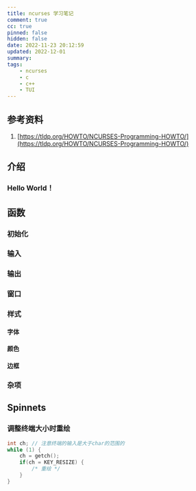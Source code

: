 ```yaml
---
title: ncurses 学习笔记
comment: true
cc: true
pinned: false
hidden: false
date: 2022-11-23 20:12:59
updated: 2022-12-01
summary:
tags:
	- ncurses
	- c
	- c++
	- TUI
---
```


## 参考资料

1. [https://tldp.org/HOWTO/NCURSES-Programming-HOWTO/](https://tldp.org/HOWTO/NCURSES-Programming-HOWTO/)

## 介绍

### Hello World！

## 函数

### 初始化

### 输入

### 输出

### 窗口

### 样式

#### 字体

#### 颜色

#### 边框

### 杂项

## Spinnets

### 调整终端大小时重绘

```C++
int ch; // 注意终端的输入是大于char的范围的
while (1) {
	ch = getch();
	if(ch = KEY_RESIZE) {
		/* 重绘 */
	}
}

```
